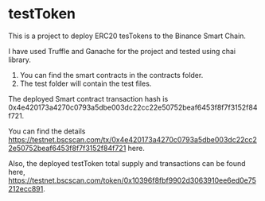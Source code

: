 # testToken
This is a project to deploy ERC20 tesTokens to the Binance Smart Chain.

I have used Truffle and Ganache for the project and tested using chai library.

1) You can find the smart contracts in the contracts folder.
2) The test folder will contain the test files.

The deployed Smart contract transaction hash is 0x4e420173a4270c0793a5dbe003dc22cc22e50752beaf6453f8f7f3152f84f721.

You can find the details https://testnet.bscscan.com/tx/0x4e420173a4270c0793a5dbe003dc22cc22e50752beaf6453f8f7f3152f84f721 here.

Also, the deployed testToken total supply and transactions can be found here, https://testnet.bscscan.com/token/0x10396f8fbf9902d3063910ee6ed0e75212ecc891.
